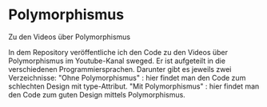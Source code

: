 # Polymorphismus
Zu den Videos über Polymorphismus

In dem Repository veröffentliche ich den Code zu den Videos über Polymorphismus im Youtube-Kanal sweged. Er ist aufgeteilt in die verschiedenen Programmiersprachen.
Darunter gibt es jeweils zwei Verzeichnisse:
"Ohne Polymorphismus" : hier findet man den Code zum schlechten Design mit type-Attribut.
"Mit Polymorphismus"  : hier findet man den Code zum guten Design mittels Polymorphismus.
